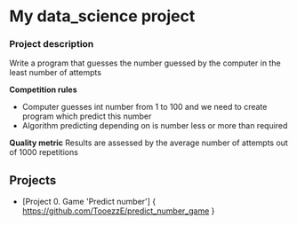 # My data_science project

### Project description
Write a program that guesses the number guessed by the computer in the least number of attempts

**Competition rules**
- Computer guesses int number from 1 to 100 and we need to create program which predict this number
- Algorithm predicting depending on is number less or more than required

**Quality metric**
Results are assessed by the average number of attempts out of 1000 repetitions

## Projects

* [Project 0. Game 'Predict number'] { https://github.com/TooezzE/predict_number_game }

